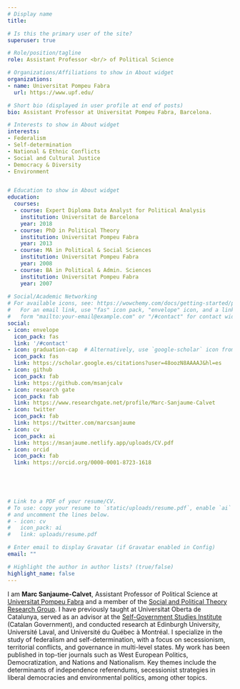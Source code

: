 ```yaml
---
# Display name
title:

# Is this the primary user of the site?
superuser: true

# Role/position/tagline
role: Assistant Professor <br/> of Political Science

# Organizations/Affiliations to show in About widget
organizations:
- name: Universitat Pompeu Fabra
  url: https://www.upf.edu/

# Short bio (displayed in user profile at end of posts)
bio: Assistant Professor at Universitat Pompeu Fabra, Barcelona.

# Interests to show in About widget
interests:
- Federalism
- Self-determination
- National & Ethnic Conflicts
- Social and Cultural Justice
- Democracy & Diversity
- Environment


# Education to show in About widget
education:
  courses:
  - course: Expert Diploma Data Analyst for Political Analysis
    institution: Universitat de Barcelona
    year: 2018
  - course: PhD in Political Theory
    institution: Universitat Pompeu Fabra
    year: 2013
  - course: MA in Political & Social Sciences
    institution: Universitat Pompeu Fabra
    year: 2008
  - course: BA in Political & Admin. Sciences
    institution: Universitat Pompeu Fabra
    year: 2007
    
# Social/Academic Networking
# For available icons, see: https://wowchemy.com/docs/getting-started/page-builder/#icons
#   For an email link, use "fas" icon pack, "envelope" icon, and a link in the
#   form "mailto:your-email@example.com" or "/#contact" for contact widget.
social:
- icon: envelope
  icon_pack: fas
  link: '/#contact'
- icon: graduation-cap  # Alternatively, use `google-scholar` icon from `ai` icon pack
  icon_pack: fas
  link: https://scholar.google.es/citations?user=48oozN8AAAAJ&hl=es
- icon: github
  icon_pack: fab
  link: https://github.com/msanjcalv
- icon: research gate
  icon_pack: fab
  link: https://www.researchgate.net/profile/Marc-Sanjaume-Calvet
- icon: twitter
  icon_pack: fab
  link: https://twitter.com/marcsanjaume
- icon: cv
  icon_pack: ai
  link: https://msanjaume.netlify.app/uploads/CV.pdf 
- icon: orcid
  icon_pack: fab
  link: https://orcid.org/0000-0001-8723-1618 
  
  



# Link to a PDF of your resume/CV.
# To use: copy your resume to `static/uploads/resume.pdf`, enable `ai` icons in `params.toml`, 
# and uncomment the lines below.
# - icon: cv
#   icon_pack: ai
#   link: uploads/resume.pdf

# Enter email to display Gravatar (if Gravatar enabled in Config)
email: ""

# Highlight the author in author lists? (true/false)
highlight_name: false
---
```


I am **Marc Sanjaume-Calvet**, Assistant Professor of Political Science at [Universitat Pompeu Fabra](https://www.upf.edu/web/politiques) and a member of the [Social and Political Theory Research Group](https://www.upf.edu/web/grtp). I have previously taught at Universitat Oberta de Catalunya, served as an advisor at the [Self-Government Studies Institute](https://presidencia.gencat.cat/ca/ambits_d_actuacio/desenvolupament_autogovern/institut-destudis-autogovern/index.html#googtrans(ca|en)) (Catalan Government), and conducted research at Edinburgh University, Université Laval, and Université du Québec à Montréal. I specialize in the study of federalism and self-determination, with a focus on secessionism, territorial conflicts, and governance in multi-level states. My work has been published in top-tier journals such as West European Politics, Democratization, and Nations and Nationalism. Key themes include the determinants of independence referendums, secessionist strategies in liberal democracies and environmental politics, among other topics.  


